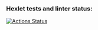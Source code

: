 ### Hexlet tests and linter status:
[![Actions Status](https://github.com/nyrok8/rails-project-65/actions/workflows/hexlet-check.yml/badge.svg)](https://github.com/nyrok8/rails-project-65/actions)